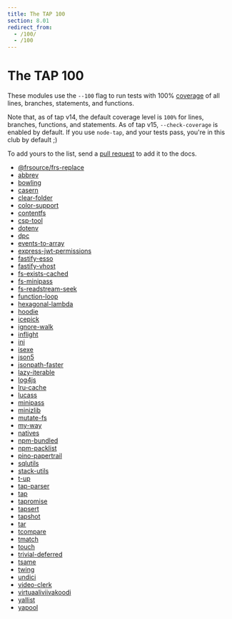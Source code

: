 ```yaml
---
title: The TAP 100
section: 8.01
redirect_from:
  - /100/
  - /100
---
```


# The TAP 100

These modules use the `--100` flag to run tests with 100%
[coverage](/docs/coverage/) of all lines, branches, statements, and
functions.

Note that, as of tap v14, the default coverage level is `100%` for lines,
branches, functions, and statements.  As of tap v15, `--check-coverage` is
enabled by default.  If you use `node-tap`, and your tests pass, you're in
this club by default ;)

To add yours to the list, send a [pull
request](https://github.com/tapjs/node-tap/blob/master/docs/src/content/docs/coverage/100/index.md)
to add it to the docs.

* [@frsource/frs-replace](https://www.npmjs.com/package/@frsource/frs-replace)
* [abbrev](https://www.npmjs.com/package/abbrev)
* [bowling](https://www.npmjs.com/package/bowling)
* [casern](https://www.npmjs.com/package/casern)
* [clear-folder](https://www.npmjs.com/package/clear-folder)
* [color-support](https://www.npmjs.com/package/color-support)
* [contentfs](https://www.npmjs.com/package/contentfs)
* [csp-tool](https://www.npmjs.com/package/csp-tool)
* [dotenv](https://www.npmjs.com/package/dotenv)
* [dpc](https://www.npmjs.com/package/dpc)
* [events-to-array](https://www.npmjs.com/package/events-to-array)
* [express-jwt-permissions](https://www.npmjs.com/package/express-jwt-permissions)
* [fastify-esso](https://www.npmjs.com/package/fastify-esso)
* [fastify-vhost](https://www.npmjs.com/package/fastify-vhost)
* [fs-exists-cached](https://www.npmjs.com/package/fs-exists-cached)
* [fs-minipass](https://www.npmjs.com/package/fs-minipass)
* [fs-readstream-seek](https://www.npmjs.com/package/fs-readstream-seek)
* [function-loop](https://www.npmjs.com/package/function-loop)
* [hexagonal-lambda](https://github.com/focusaurus/hexagonal-lambda)
* [hoodie](https://www.npmjs.com/package/hoodie)
* [icepick](https://www.npmjs.com/package/icepick)
* [ignore-walk](https://www.npmjs.com/package/ignore-walk)
* [inflight](https://www.npmjs.com/package/inflight)
* [ini](https://www.npmjs.com/package/ini)
* [isexe](https://www.npmjs.com/package/isexe)
* [json5](https://www.npmjs.com/package/json5)
* [jsonpath-faster](https://www.npmjs.com/package/jsonpath-faster)
* [lazy-iterable](https://www.npmjs.com/package/lazy-iterable)
* [log4js](https://www.npmjs.com/package/log4js)
* [lru-cache](https://www.npmjs.com/package/lru-cache)
* [lucass](https://www.npmjs.com/package/lucass)
* [minipass](https://www.npmjs.com/package/minipass)
* [minizlib](https://www.npmjs.com/package/minizlib)
* [mutate-fs](https://www.npmjs.com/package/mutate-fs)
* [my-way](https://www.npmjs.com/package/my-way)
* [natives](https://www.npmjs.com/package/natives)
* [npm-bundled](https://www.npmjs.com/package/npm-bundled)
* [npm-packlist](https://www.npmjs.com/package/npm-packlist)
* [pino-papertrail](https://www.npmjs.com/package/pino-papertrail)
* [sqlutils](https://www.npmjs.com/package/sqlutils)
* [stack-utils](https://www.npmjs.com/package/stack-utils)
* [t-up](https://www.npmjs.com/package/t-up)
* [tap-parser](https://www.npmjs.com/package/tap-parser)
* [tap](/)
* [tapromise](https://www.npmjs.com/package/tapromise)
* [tapsert](https://www.npmjs.com/package/tapsert)
* [tapshot](https://www.npmjs.com/package/tapshot)
* [tar](https://www.npmjs.com/package/tar)
* [tcompare](https://www.npmjs.com/package/tcompare)
* [tmatch](https://www.npmjs.com/package/tmatch)
* [touch](https://www.npmjs.com/package/touch)
* [trivial-deferred](https://www.npmjs.com/package/trivial-deferred)
* [tsame](https://www.npmjs.com/package/tsame)
* [twing](https://www.npmjs.com/package/twing)
* [undici](https://www.npmjs.com/package/undici)
* [video-clerk](https://www.npmjs.com/package/video-clerk)
* [virtuaaliviivakoodi](https://www.npmjs.com/package/virtuaaliviivakoodi)
* [yallist](https://www.npmjs.com/package/yallist)
* [yapool](https://www.npmjs.com/package/yapool)
